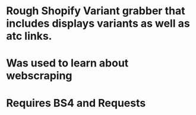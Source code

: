 # Rough Shopify Variant grabber that includes displays variants as well as atc links. 
# Was used to learn about webscraping
# Requires BS4 and Requests
